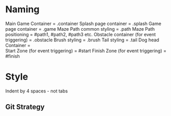 # Naming 

Main Game Container =       .container
Splash page container =     .splash
Game page container =       .game
Maze Path common styling = 	.path
Maze Path positioning	=	#path1, #path2, #path3 etc.
Obstacle container (for event triggering)	=	.obstacle
Brush styling 	=			.brush
Tail styling =				.tail
Dog head Container = 		
Start Zone (for event triggering) =	#start
Finish Zone (for event triggering)	= #finish


# Style

Indent by 4 spaces - not tabs


## Git Strategy



